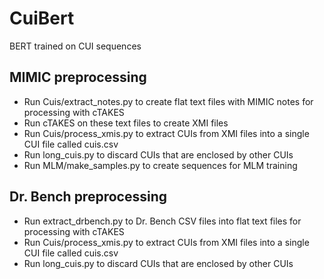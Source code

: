 # CuiBert

BERT trained on CUI sequences

## MIMIC preprocessing

* Run Cuis/extract_notes.py to create flat text files with MIMIC notes for processing with cTAKES
* Run cTAKES on these text files to create XMI files
* Run Cuis/process_xmis.py to extract CUIs from XMI files into a single CUI file called cuis.csv
* Run long_cuis.py to discard CUIs that are enclosed by other CUIs
* Run MLM/make_samples.py to create sequences for MLM training

## Dr. Bench preprocessing

* Run extract_drbench.py to Dr. Bench CSV files into flat text files for processing with cTAKES
* Run Cuis/process_xmis.py to extract CUIs from XMI files into a single CUI file called cuis.csv
* Run long_cuis.py to discard CUIs that are enclosed by other CUIs
